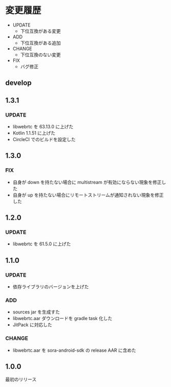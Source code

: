 # 変更履歴

- UPDATE
    - 下位互換がある変更
- ADD
    - 下位互換がある追加
- CHANGE
    - 下位互換のない変更
- FIX
    - バグ修正


## develop

## 1.3.1

### UPDATE

- libwebrtc を 63.13.0 に上げた
- Kotlin 1.1.51 に上げた
- CircleCI でのビルドを設定した

## 1.3.0

### FIX

- 自身が down を持たない場合に multistream が有効にならない現象を修正した
- 自身が up を持たない場合にリモートストリームが通知されない現象を修正した

## 1.2.0

### UPDATE

- libwebrtc を 61.5.0 に上げた

## 1.1.0

### UPDATE

- 依存ライブラリのバージョンを上げた

### ADD

- sources jar を生成すた
- libwebrtc.aar ダウンロードを gradle task 化した
- JitPack に対応した

### CHANGE

- libwebrtc.aar を sora-android-sdk の release AAR に含めた

## 1.0.0

最初のリリース
